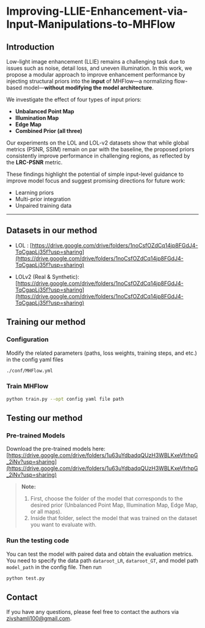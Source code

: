 # Improving-LLIE-Enhancement-via-Input-Manipulations-to-MHFlow


## Introduction

Low-light image enhancement (LLIE) remains a challenging task due to issues such as noise, detail loss, and uneven illumination. In this work, we propose a modular approach to improve enhancement performance by injecting structural priors into the **input** of MHFlow—a normalizing flow-based model—**without modifying the model architecture**.

We investigate the effect of four types of input priors:
- **Unbalanced Point Map**
- **Illumination Map**
- **Edge Map**
- **Combined Prior (all three)**

Our experiments on the LOL and LOL-v2 datasets show that while global metrics (PSNR, SSIM) remain on par with the baseline, the proposed priors consistently improve performance in challenging regions, as reflected by the **LRC-PSNR** metric.

These findings highlight the potential of simple input-level guidance to improve model focus and suggest promising directions for future work:
- Learning priors
- Multi-prior integration
- Unpaired training data

---


## Datasets in our method

- LOL : [https://drive.google.com/drive/folders/1noCsfOZdCq14jp8FGdJ4-TqCgapLj35f?usp=sharing](https://drive.google.com/drive/folders/1noCsfOZdCq14jp8FGdJ4-TqCgapLj35f?usp=sharing)

- LOLv2 (Real & Synthetic): [https://drive.google.com/drive/folders/1noCsfOZdCq14jp8FGdJ4-TqCgapLj35f?usp=sharing](https://drive.google.com/drive/folders/1noCsfOZdCq14jp8FGdJ4-TqCgapLj35f?usp=sharing)



## Training our method

### Configuration

Modify the related parameters (paths, loss weights, training steps, and etc.) in the config yaml files
```bash
./conf/MHFlow.yml
```
### Train MHFlow

```bash
python train.py --opt config yaml file path
```

## Testing our method

### Pre-trained Models

Download the pre-trained models here:  
[https://drive.google.com/drive/folders/1u63uYdbadqQUzH3WBLKxeVfrhpG_2iNv?usp=sharing](https://drive.google.com/drive/folders/1u63uYdbadqQUzH3WBLKxeVfrhpG_2iNv?usp=sharing)

> **Note:**
> 1. First, choose the folder of the model that corresponds to the desired prior (Unbalanced Point Map, Illumination Map, Edge Map, or all maps).  
> 2. Inside that folder, select the model that was trained on the dataset you want to evaluate with.



### Run the testing code 

You can test the model with paired data and obtain the evaluation metrics. You need to specify the data path ```dataroot_LR```, ```dataroot_GT```, and model path ```model_path``` in the config file. Then run
```bash
python test.py
```


## Contact
If you have any questions, please feel free to contact the authors via [zivshamli100@gmail.com](mailto:zivshamli100@gmail.com).
